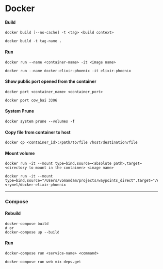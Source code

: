 # Docker

#### Build

    docker build [--no-cache] -t <tag> <build context>

    docker build -t tag-name .

#### Run

    docker run --name <container-name> -it <image name>

    docker run --name docker-elixir-phoenix -it elixir-phoenix

#### Show public port opened from the container

    docker port <container_name> <container_port>
    
    docker port cow_bai 3306

#### System Prune

    docker system prune --volumes -f

#### Copy file from container to host

    docker cp <container_id>:/path/to/file /host/destination/file

#### Mount volume

    docker run -it --mount type=bind,source=<absolute path>,target=<directory to mount in the container> <image name>

    docker run -it --mount type=bind,source="/Users/vomandam/projects/waypoints_direct",target="/opt/app" vrymel/docker-elixir-phoenix

___

### Compose

#### Rebuild

    docker-compose build 
    # or
    docker-compose up --build

#### Run 

    docker-compose run <service-name> <command>

    docker-compose run web mix deps.get